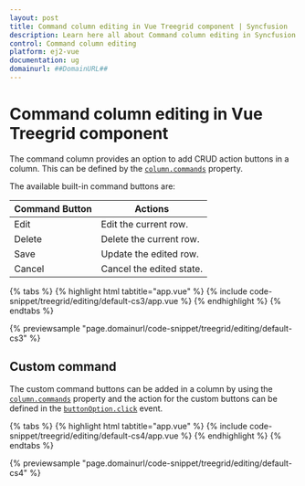 ```yaml
---
layout: post
title: Command column editing in Vue Treegrid component | Syncfusion
description: Learn here all about Command column editing in Syncfusion Vue Treegrid component of Syncfusion Essential JS 2 and more.
control: Command column editing 
platform: ej2-vue
documentation: ug
domainurl: ##DomainURL##
---
```


# Command column editing in Vue Treegrid component

The command column provides an option to add CRUD action buttons in a column. This can be defined by the [`column.commands`](https://ej2.syncfusion.com/vue/documentation/api/treegrid/column/#commands) property.

The available built-in command buttons are:

| Command Button | Actions |
|----------------|---------|
| Edit | Edit the current row.|
| Delete | Delete the current row.|
| Save | Update the edited row.|
| Cancel | Cancel the edited state. |

{% tabs %}
{% highlight html tabtitle="app.vue" %}
{% include code-snippet/treegrid/editing/default-cs3/app.vue %}
{% endhighlight %}
{% endtabs %}
        
{% previewsample "page.domainurl/code-snippet/treegrid/editing/default-cs3" %}

## Custom command

 The custom command buttons can be added in a column by using the [`column.commands`](https://ej2.syncfusion.com/vue/documentation/api/treegrid/column/#commands) property and
the action for the custom buttons can be defined in the [`buttonOption.click`](https://ej2.syncfusion.com/vue/documentation/api/grid/commandButtonOptions/#click) event.

{% tabs %}
{% highlight html tabtitle="app.vue" %}
{% include code-snippet/treegrid/editing/default-cs4/app.vue %}
{% endhighlight %}
{% endtabs %}
        
{% previewsample "page.domainurl/code-snippet/treegrid/editing/default-cs4" %}